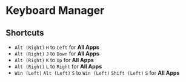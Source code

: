 # Keyboard Manager
## Shortcuts
- `Alt (Right)` `H` to `Left` for **All Apps**
- `Alt (Right)` `J` to `Down` for **All Apps**
- `Alt (Right)` `K` to `Up` for **All Apps**
- `Alt (Right)` `L` to `Right` for **All Apps**
- `Win (Left)` `Alt (Left)` `S` to `Win (Left)` `Shift (Left)` `S` for **All Apps**
